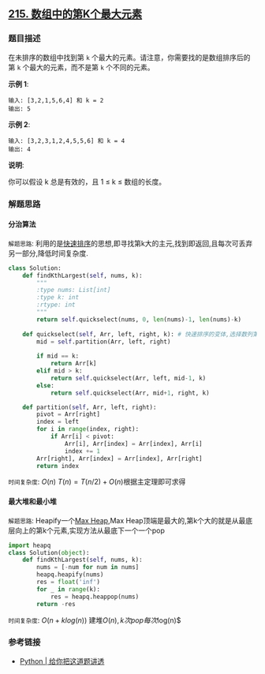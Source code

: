 ## [215. 数组中的第K个最大元素](https://leetcode-cn.com/problems/kth-largest-element-in-an-array/description/)

### 题目描述

在未排序的数组中找到第 `k` 个最大的元素。请注意，你需要找的是数组排序后的第 `k` 个最大的元素，而不是第 `k` 个不同的元素。

**示例 1**:
```
输入: [3,2,1,5,6,4] 和 k = 2
输出: 5
```
**示例 2**:
```
输入: [3,2,3,1,2,4,5,5,6] 和 k = 4
输出: 4
```
**说明**:

你可以假设 k 总是有效的，且 1 ≤ k ≤ 数组的长度。


### 解题思路

#### 分治算法

`解题思路`: 利用的是[快速排序](../Algorithm/Sort/快速排序.md)的思想,即寻找第k大的主元,找到即返回,且每次可丢弃另一部分,降低时间复杂度.

```python
class Solution:
    def findKthLargest(self, nums, k):
        """
        :type nums: List[int]
        :type k: int
        :rtype: int
        """
        return self.quickselect(nums, 0, len(nums)-1, len(nums)-k)
        
    def quickselect(self, Arr, left, right, k): # 快速排序的变体,选择数列第k大元素
        mid = self.partition(Arr, left, right)  
        
        if mid == k:
            return Arr[k]
        elif mid > k:
            return self.quickselect(Arr, left, mid-1, k)
        else:
            return self.quickselect(Arr, mid+1, right, k)

    def partition(self, Arr, left, right):
        pivot = Arr[right]
        index = left 
        for i in range(index, right):
            if Arr[i] < pivot: 
                Arr[i], Arr[index] = Arr[index], Arr[i]
                index += 1
        Arr[right], Arr[index] = Arr[index], Arr[right]
        return index
```

`时间复杂度`: $O(n)$ $T(n)=T(n/2)+O(n)$根据主定理即可求得

#### 最大堆和最小堆

`解题思路`: Heapify一个[Max Heap](../Algorithm/Sort/堆排序.md),Max Heap顶端是最大的,第k个大的就是从最底层向上的第k个元素,实现方法从最底下一个一个pop

```python
import heapq
class Solution(object):
    def findKthLargest(self, nums, k):
        nums = [-num for num in nums]
        heapq.heapify(nums)
        res = float('inf')
        for _ in range(k):
            res = heapq.heappop(nums)
        return -res
```

`时间复杂度`: $O(n+klog(n))$ 建堆$O(n),k次pop每次$log(n)$

### 参考链接

* [Python | 给你把这道题讲透](https://leetcode.com/problems/kth-largest-element-in-an-array/discuss/167837/Python-or-tm) 